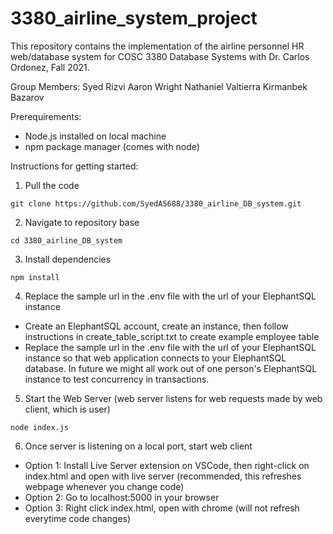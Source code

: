 # 3380_airline_system_project
This repository contains the implementation of the airline personnel HR web/database system for COSC 3380 Database Systems with Dr. Carlos Ordonez, Fall 2021.

Group Members:
Syed Rizvi
Aaron Wright
Nathaniel Valtierra
Kirmanbek Bazarov


Prerequirements:
- Node.js installed on local machine
- npm package manager (comes with node)

Instructions for getting started:
1. Pull the code
```
git clone https://github.com/SyedA5688/3380_airline_DB_system.git
```

2. Navigate to repository base
```
cd 3380_airline_DB_system
```

3. Install dependencies
```
npm install
```

4. Replace the sample url in the .env file with the url of your ElephantSQL instance
- Create an ElephantSQL account, create an instance, then follow instructions in create_table_script.txt to create example employee table
- Replace the sample url in the .env file with the url of your ElephantSQL instance so that web application connects to your ElephantSQL database. In future we might all work out of one person's ElephantSQL instance to test concurrency in transactions.

5. Start the Web Server (web server listens for web requests made by web client, which is user)
```
node index.js
```

6. Once server is listening on a local port, start web client
  - Option 1: Install Live Server extension on VSCode, then right-click on index.html and open with live server (recommended, this refreshes webpage whenever you change code)
  - Option 2: Go to localhost:5000 in your browser
  - Option 3: Right click index.html, open with chrome (will not refresh everytime code changes)

